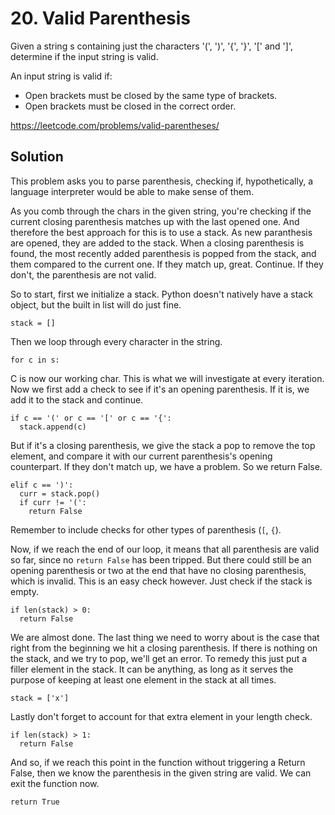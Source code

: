 # 20. Valid Parenthesis
Given a string s containing just the characters '(', ')', '{', '}', '[' and ']', determine if the input string is valid.

An input string is valid if:

* Open brackets must be closed by the same type of brackets.
* Open brackets must be closed in the correct order.

https://leetcode.com/problems/valid-parentheses/

## Solution
This problem asks you to parse parenthesis, checking if, hypothetically, a language interpreter would be able to make sense of them.

As you comb through the chars in the given string, you're checking if the current closing parenthesis matches up with the last opened one. And therefore the best approach for this is to use a stack. As new paranthesis are opened, they are added to the stack. When a closing parenthesis is found, the most recently added parenthesis is popped from the stack, and them compared to the current one. If they match up, great. Continue. If they don't, the parenthesis are not valid.

So to start, first we initialize a stack. Python doesn't natively have a stack object, but the built in list will do just fine.
```
stack = []
```

Then we loop through every character in the string.
```
for c in s:
```

C is now our working char. This is what we will investigate at every iteration. Now we first add a check to see if it's an opening parenthesis. If it is, we add it to the stack and continue.
```
if c == '(' or c == '[' or c == '{':
  stack.append(c)
 ```
 
But if it's a closing parenthesis, we give the stack a pop to remove the top element, and compare it with our current parenthesis's opening counterpart. If they don't match up, we have a problem. So we return False.
```
elif c == ')':
  curr = stack.pop()
  if curr != '(':
    return False
```

Remember to include checks for other types of parenthesis (`[`, `{`).

Now, if we reach the end of our loop, it means that all parenthesis are valid so far, since no `return False` has been tripped. But there could still be an opening parenthesis or two at the end that have no closing parenthesis, which is invalid. This is an easy check however. Just check if the stack is empty.
```
if len(stack) > 0:
  return False
```

We are almost done. The last thing we need to worry about is the case that right from the beginning we hit a closing parenthesis. If there is nothing on the stack, and we try to pop, we'll get an error. To remedy this just put a filler element in the stack. It can be anything, as long as it serves the purpose of keeping at least one element in the stack at all times.
```
stack = ['x']
```

Lastly don't forget to account for that extra element in your length check.
```
if len(stack) > 1:
  return False
```

And so, if we reach this point in the function without triggering a Return False, then we know the parenthesis in the given string are valid. We can exit the function now.
```
return True
```
